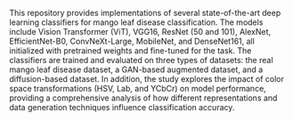 This repository provides implementations of several state-of-the-art deep learning classifiers for mango leaf disease classification. 
The models include Vision Transformer (ViT), VGG16, ResNet (50 and 101), AlexNet, EfficientNet-B0, ConvNeXt-Large, MobileNet, and DenseNet161, all initialized 
with pretrained weights and fine-tuned for the task. The classifiers are trained and evaluated on three types of datasets: the real mango leaf disease dataset, 
a GAN-based augmented dataset, and a diffusion-based dataset. In addition, 
the study explores the impact of color space transformations (HSV, Lab, and YCbCr) on model performance, 
providing a comprehensive analysis of how different representations and data generation techniques influence classification accuracy.
